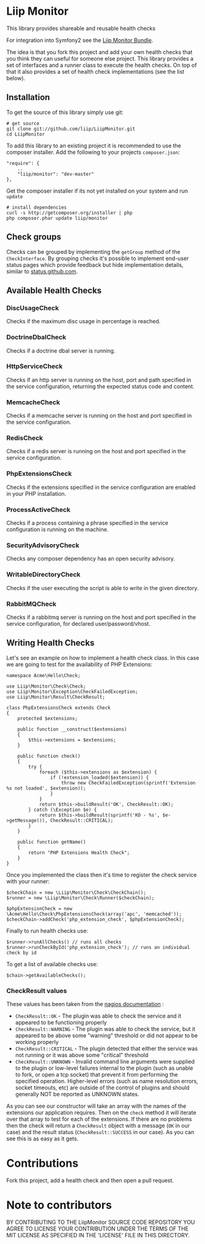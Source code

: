 # Liip Monitor #

This library provides shareable and reusable health checks

For integration into Symfony2 see the [Liip Monitor Bundle](https://github.com/liip/LiipMonitorBundle).

The idea is that you fork this project and add your own health checks that you
think they can useful for someone else project. This library provides a set of
interfaces and a runner class to execute the health checks. On top of that it
also provides a set of health check implementations (see the list below).

## Installation ##

To get the source of this library simply use git:

    # get source
    git clone git://github.com/liip/LiipMonitor.git
    cd LiipMonitor

To add this library to an existing project it is recommended to use the composer installer.
Add the following to your projects ``composer.json``:

    "require": {
        ..
        "liip/monitor": "dev-master"
    },

Get the composer installer if its not yet installed on your system and run ``update``

    # install dependencies
    curl -s http://getcomposer.org/installer | php
    php composer.phar update liip/monitor


## Check groups ##

Checks can be grouped by implementing the `getGroup` method of the `CheckInterface`.
By grouping checks it's possible to implement end-user status pages which provide feedback
but hide implementation details, similar to [status.github.com](http://status.github.com).

## Available Health Checks ##

### DiscUsageCheck ###

Checks if the maximum disc usage in percentage is reached.

### DoctrineDbalCheck ###

Checks if a doctrine dbal server is running.

### HttpServiceCheck ###

Checks if an http server is running on the host, port and path specified in the service configuration,
returning the expected status code and content.

### MemcacheCheck ###

Checks if a memcache server is running on the host and port specified in the service configuration.

### RedisCheck ###

Checks if a redis server is running on the host and port specified in the service configuration.

### PhpExtensionsCheck ###

Checks if the extensions specified in the service configuration are enabled in your PHP installation.

### ProcessActiveCheck ###

Checks if a process containing a phrase specified in the service configuration is running on the machine.

### SecurityAdvisoryCheck ###

Checks any composer dependency has an open security advisory.

### WritableDirectoryCheck ###

Checks if the user executing the script is able to write in the given directory.

### RabbitMQCheck ###

Checks if a rabbitmq server is running on the host and port specified in the service configuration,
for declared user/password/vhost.

## Writing Health Checks ##

Let's see an example on how to implement a health check class.
In this case we are going to test for the availability of PHP Extensions:

    namespace Acme\Hello\Check;

    use Liip\Monitor\Check\Check;
    use Liip\Monitor\Exception\CheckFailedException;
    use Liip\Monitor\Result\CheckResult;

    class PhpExtensionsCheck extends Check
    {
        protected $extensions;

        public function __construct($extensions)
        {
            $this->extensions = $extensions;
        }

        public function check()
        {
            try {
                foreach ($this->extensions as $extension) {
                    if (!extension_loaded($extension)) {
                        throw new CheckFailedException(sprintf('Extension %s not loaded', $extension));
                    }
                }
                return $this->buildResult('OK', CheckResult::OK);
            } catch (\Exception $e) {
                return $this->buildResult(sprintf('KO - %s', $e->getMessage()), CheckResult::CRITICAL);
            }
        }

        public function getName()
        {
            return "PHP Extensions Health Check";
        }
    }

Once you implemented the class then it's time to register the check service with your runner:

    $checkChain = new \Liip\Monitor\Check\CheckChain();
    $runner = new \Liip\Monitor\Check\Runner($checkChain);

    $phpExtensionCheck = new \Acme\Hello\Check\PhpExtensionsCheck(array('apc', 'memcached'));
    $checkChain->addCheck('php_extension_check', $phpExtensionCheck);

Finally to run health checks use:

    $runner->runAllChecks() // runs all checks
    $runner->runCheckById('php_extension_check'); // runs an individual check by id

To get a list of available checks use:

    $chain->getAvailableChecks();

### CheckResult values ###

These values has been taken from the [nagios documentation](http://nagiosplug.sourceforge.net/developer-guidelines.html#RETURNCODES) :

 * ``CheckResult::OK``          - The plugin was able to check the service and it appeared to be functioning properly
 * ``CheckResult::WARNING``     - The plugin was able to check the service, but it appeared to be above some "warning"
                                   threshold or did not appear to be working properly
 * ``CheckResult::CRITICAL``    - The plugin detected that either the service was not running or it was above some "critical" threshold
 * ``CheckResult::UNKNOWN``     - Invalid command line arguments were supplied to the plugin or low-level failures
                                  internal to the plugin (such as unable to fork, or open a tcp socket) that prevent it
                                  from performing the specified operation. Higher-level errors (such as name resolution
                                  errors, socket timeouts, etc) are outside of the control of plugins and should generally
                                  NOT be reported as UNKNOWN states.

As you can see our constructor will take an array with the names of the extensions our
application requires. Then on the `check` method it will iterate over that array to
test for each of the extensions. If there are no problems then the check will return a
`CheckResult` object with a message (`OK` in our case) and the result status
(`CheckResult::SUCCESS` in our case). As you can see this is as easy as it gets.

# Contributions #

Fork this project, add a health check and then open a pull request.

# Note to contributors #

BY CONTRIBUTING TO THE LiipMonitor SOURCE CODE REPOSITORY YOU AGREE TO LICENSE YOUR CONTRIBUTION
UNDER THE TERMS OF THE MIT LICENSE AS SPECIFIED IN THE 'LICENSE' FILE IN THIS DIRECTORY.
